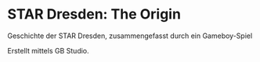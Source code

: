 # STAR Dresden: The Origin
Geschichte der STAR Dresden, zusammengefasst durch ein Gameboy-Spiel


Erstellt mittels GB Studio.

